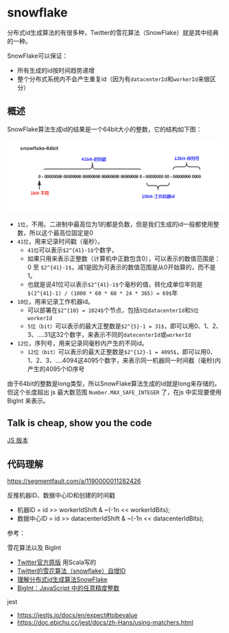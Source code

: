 # snowflake

分布式id生成算法的有很多种，Twitter的雪花算法（SnowFlake）就是其中经典的一种。

SnowFlake可以保证：

- 所有生成的id按时间趋势递增
- 整个分布式系统内不会产生重复id（因为有`datacenterId`和`workerId`来做区分）

## 概述

SnowFlake算法生成id的结果是一个64bit大小的整数，它的结构如下图：

![SnowFlake](./docs/1.jpeg)

- `1位`，不用。二进制中最高位为1的都是负数，但是我们生成的id一般都使用整数，所以这个最高位固定是0
- `41位`，用来记录时间戳（毫秒）。
  - `41位`可以表示`$2^{41}-1$`个数字，
  - 如果只用来表示正整数（计算机中正数包含0），可以表示的数值范围是：0 至 `$2^{41}-1$`，减1是因为可表示的数值范围是从0开始算的，而不是1。
  - 也就是说41位可以表示`$2^{41}-1$`个毫秒的值，转化成单位年则是`$(2^{41}-1) / (1000 * 60 * 60 * 24 * 365) = 69$`年
- `10位`，用来记录工作机器id。
  - 可以部署在`$2^{10} = 1024$`个节点，包括`5位datacenterId`和`5位workerId`
  - `5位（bit）`可以表示的最大正整数是`$2^{5}-1 = 31$`，即可以用0、1、2、3、....31这32个数字，来表示不同的`datecenterId`或`workerId`
- `12位`，序列号，用来记录同毫秒内产生的不同id。
  - `12位（bit）`可以表示的最大正整数是`$2^{12}-1 = 4095$`，即可以用0、1、2、3、....4094这4095个数字，来表示同一机器同一时间截（毫秒)内产生的4095个ID序号

由于64bit的整数是long类型，所以SnowFlake算法生成的id就是long来存储的。但这个长度超出 js 最大数范围 `Number.MAX_SAFE_INTEGER` 了，在js 中实现要使用 BigInt 来表示。

## Talk is cheap, show you the code

[JS 版本](./src/snowflake.js)

## 代码理解

https://segmentfault.com/a/1190000011282426

反推机器ID、数据中心ID和创建的时间戳

- 机器ID = id >> workerIdShift & ~(-1n << workerIdBits);
- 数据中心ID = id >> datacenterIdShift & ~(-1n << datacenterIdBits);

参考：

雪花算法以及 BigInt

- [Twitter官方原版](https://github.com/twitter/snowflake/blob/snowflake-2010/src/main/scala/com/twitter/service/snowflake/IdWorker.scala) 用Scala写的
- [Twitter的雪花算法（snowflake）自增ID](https://blog.csdn.net/xiaopeng9275/article/details/72123709)
- [理解分布式id生成算法SnowFlake](https://segmentfault.com/a/1190000011282426)
- [BigInt：JavaScript 中的任意精度整数](https://zhuanlan.zhihu.com/p/36330307)

jest

- https://jestjs.io/docs/en/expect#tobevalue
- https://doc.ebichu.cc/jest/docs/zh-Hans/using-matchers.html

